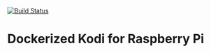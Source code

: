 [![Build Status](https://travis-ci.org/voldedore/docker-rpi-kodi-build.svg?branch=master)](https://travis-ci.org/voldedore/docker-rpi-kodi-build)

# Dockerized Kodi for Raspberry Pi
